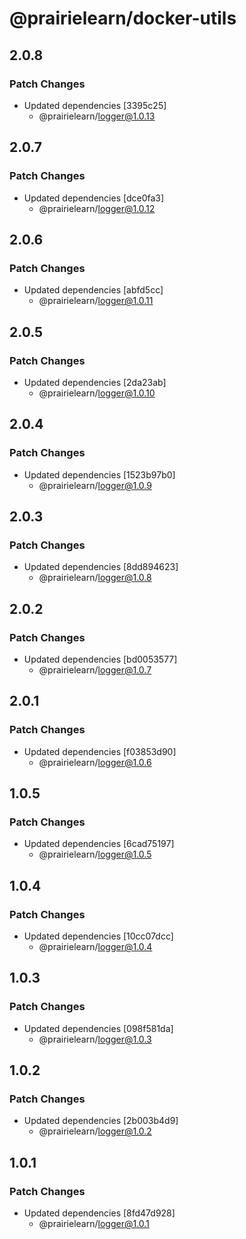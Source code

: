 # @prairielearn/docker-utils

## 2.0.8

### Patch Changes

- Updated dependencies [3395c25]
  - @prairielearn/logger@1.0.13

## 2.0.7

### Patch Changes

- Updated dependencies [dce0fa3]
  - @prairielearn/logger@1.0.12

## 2.0.6

### Patch Changes

- Updated dependencies [abfd5cc]
  - @prairielearn/logger@1.0.11

## 2.0.5

### Patch Changes

- Updated dependencies [2da23ab]
  - @prairielearn/logger@1.0.10

## 2.0.4

### Patch Changes

- Updated dependencies [1523b97b0]
  - @prairielearn/logger@1.0.9

## 2.0.3

### Patch Changes

- Updated dependencies [8dd894623]
  - @prairielearn/logger@1.0.8

## 2.0.2

### Patch Changes

- Updated dependencies [bd0053577]
  - @prairielearn/logger@1.0.7

## 2.0.1

### Patch Changes

- Updated dependencies [f03853d90]
  - @prairielearn/logger@1.0.6

## 1.0.5

### Patch Changes

- Updated dependencies [6cad75197]
  - @prairielearn/logger@1.0.5

## 1.0.4

### Patch Changes

- Updated dependencies [10cc07dcc]
  - @prairielearn/logger@1.0.4

## 1.0.3

### Patch Changes

- Updated dependencies [098f581da]
  - @prairielearn/logger@1.0.3

## 1.0.2

### Patch Changes

- Updated dependencies [2b003b4d9]
  - @prairielearn/logger@1.0.2

## 1.0.1

### Patch Changes

- Updated dependencies [8fd47d928]
  - @prairielearn/logger@1.0.1
